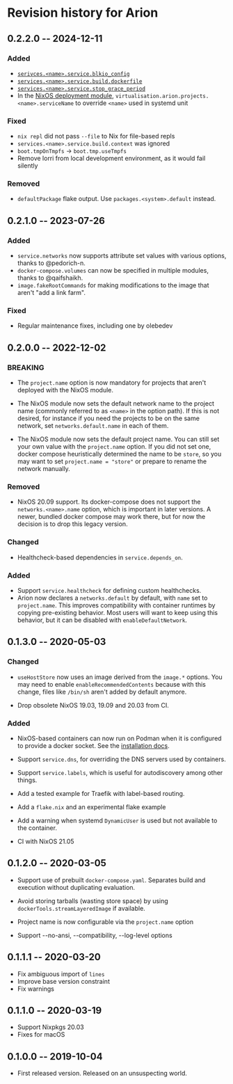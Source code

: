 # Revision history for Arion

## 0.2.2.0 -- 2024-12-11

### Added

* [`serivces.<name>.service.blkio_config`](https://docs.hercules-ci.com/arion/options#_services_name_service_blkio_config)
* [`services.<name>.service.build.dockerfile`](https://docs.hercules-ci.com/arion/options#_services_name_service_build_dockerfile)
* [`services.<name>.service.stop_grace_period`](https://docs.hercules-ci.com/arion/options#_services_name_service_stop_grace_period)
* In the [NixOS deployment module], `virtualisation.arion.projects.<name>.serviceName` to override `<name>` used in systemd unit

### Fixed

* `nix repl` did not pass `--file` to Nix for file-based repls
* `services.<name>.service.build.context` was ignored
* `boot.tmpOnTmpfs` -> `boot.tmp.useTmpfs`
* Remove lorri from local development environment, as it would fail silently

### Removed

* `defaultPackage` flake output. Use `packages.<system>.default` instead.

## 0.2.1.0 -- 2023-07-26

### Added

* `service.networks` now supports attribute set values with various options, thanks to @pedorich-n.
* `docker-compose.volumes` can now be specified in multiple modules, thanks to @qaifshaikh.
* `image.fakeRootCommands` for making modifications to the image that aren't "add a link farm".

### Fixed

* Regular maintenance fixes, including one by olebedev


## 0.2.0.0 -- 2022-12-02

### BREAKING

* The `project.name` option is now mandatory for projects that aren't deployed with the NixOS module.

* The NixOS module now sets the default network name to the project name (commonly referred to as `<name>` in the option path).
  If this is not desired, for instance if you need the projects to be on the same network, set `networks.default.name` in each of them.

* The NixOS module now sets the default project name. You can still set your own value with the `project.name` option.
  If you did not set one, docker compose heuristically determined the name to be `store`, so you may want to set `project.name = "store"` or prepare to rename the network manually.

### Removed

 - NixOS 20.09 support. Its docker-compose does not support the
   `networks.<name>.name` option, which is important in later versions.
   A newer, bundled docker compose may work there, but for now the decision
   is to drop this legacy version.

### Changed

* Healthcheck-based dependencies in `service.depends_on`.

### Added

* Support `service.healthcheck` for defining custom healthchecks.
* Arion now declares a `networks.default` by default, with `name` set to
  `project.name`. This improves compatibility with container runtimes by
  copying pre-existing behavior. Most users will want to keep using this
  behavior, but it can be disabled with `enableDefaultNetwork`.

## 0.1.3.0 -- 2020-05-03

### Changed

* `useHostStore` now uses an image derived from the `image.*` options. You may
  need to enable `enableRecommendedContents` because with this change, files
  like `/bin/sh` aren't added by default anymore.

* Drop obsolete NixOS 19.03, 19.09 and 20.03 from CI.

### Added

* NixOS-based containers can now run on Podman when it is configured to provide a docker socket. See the [installation docs](https://docs.hercules-ci.com/arion/#_nixos).

* Support `service.dns`, for overriding the DNS servers used by containers.

* Support `service.labels`, which is useful for autodiscovery among other things.

* Add a tested example for Traefik with label-based routing.

* Add a `flake.nix` and an experimental flake example

* Add a warning when systemd `DynamicUser` is used but not available to the
  container.

* CI with NixOS 21.05

## 0.1.2.0 -- 2020-03-05

* Support use of prebuilt `docker-compose.yaml`.
  Separates build and execution without duplicating evaluation.

* Avoid storing tarballs (wasting store space) by using
  `dockerTools.streamLayeredImage` if available.

* Project name is now configurable via the `project.name` option

* Support --no-ansi, --compatibility, --log-level options

## 0.1.1.1 -- 2020-03-20

* Fix ambiguous import of `lines`
* Improve base version constraint
* Fix warnings

## 0.1.1.0 -- 2020-03-19

* Support Nixpkgs 20.03
* Fixes for macOS

## 0.1.0.0 -- 2019-10-04

* First released version. Released on an unsuspecting world.



[NixOS deployment module]: https://docs.hercules-ci.com/arion/deployment#_nixos_module